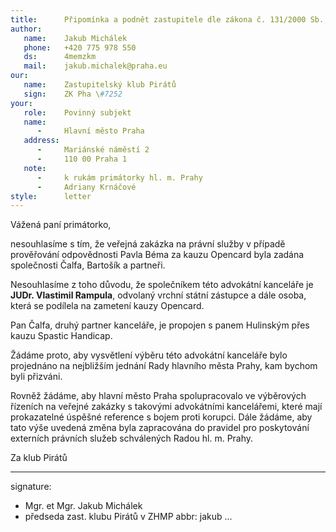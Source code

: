```yaml
---
title:      Připomínka a podnět zastupitele dle zákona č. 131/2000 Sb., o hlavním městě Praze
author:
   name:    Jakub Michálek
   phone:   +420 775 978 550
   ds:      4memzkm
   mail:    jakub.michalek@praha.eu
our:
   name:    Zastupitelský klub Pirátů
   sign:    ZK Pha \#7252
your:
   role:    Povinný subjekt
   name:    
      -     Hlavní město Praha
   address:
      -     Mariánské náměstí 2
      -     110 00 Praha 1
   note:
      -     k rukám primátorky hl. m. Prahy
      -     Adriany Krnáčové
style:      letter
---
```


Vážená paní primátorko,

nesouhlasíme s tím, že veřejná zakázka na právní služby v případě prověřování odpovědnosti Pavla Béma za kauzu Opencard byla zadána společnosti Čalfa, Bartošík a partneři. 

Nesouhlasíme z toho důvodu, že společníkem této advokátní kanceláře je **JUDr. Vlastimil Rampula**, odvolaný vrchní státní zástupce a dále osoba, která se podílela na zametení kauzy Opencard. 

Pan Čalfa, druhý partner kanceláře, je propojen s panem Hulinským přes kauzu Spastic Handicap.

Žádáme proto, aby vysvětlení výběru této advokátní kanceláře bylo projednáno na nejbližším jednání Rady hlavního města Prahy, kam bychom byli přizváni. 

Rovněž žádáme, aby hlavní město Praha spolupracovalo ve výběrových řízeních na veřejné zakázky s takovými advokátními kancelářemi, které mají prokazatelné úspěšné reference s bojem proti korupci. Dále žádáme, aby tato výše uvedená změna byla zapracována do pravidel pro poskytování externích právních služeb schválených Radou hl. m. Prahy. 

Za klub Pirátů

---
signature: 
  - Mgr. et Mgr. Jakub Michálek
  - předseda zast. klubu Pirátů v ZHMP
abbr:       jakub
...

